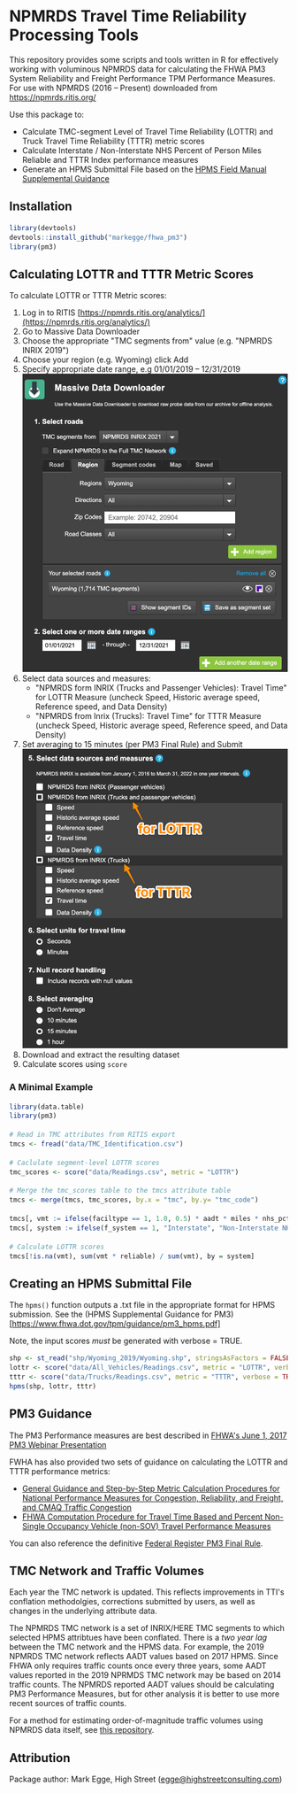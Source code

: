# NPMRDS Travel Time Reliability Processing Tools

This repository provides some scripts and tools written in R for effectively working with voluminous NPMRDS data for calculating the FHWA PM3 System Reliability and Freight Performance TPM Performance Measures. For use with NPMRDS (2016 – Present) downloaded from https://npmrds.ritis.org/

Use this package to: 

* Calculate TMC-segment Level of Travel Time Reliability (LOTTR) and Truck Travel Time Reliability (TTTR) metric scores
* Calculate Interstate / Non-Interstate NHS Percent of Person Miles Reliable and TTTR Index performance measures
* Generate an HPMS Submittal File based on the [HPMS Field Manual Supplemental Guidance](https://www.fhwa.dot.gov/tpm/guidance/pm3_hpms.pdf)


## Installation

```r
library(devtools)
devtools::install_github("markegge/fhwa_pm3")
library(pm3)
```

## Calculating LOTTR and TTTR Metric Scores

To calculate LOTTR or TTTR Metric scores:

1. Log in to RITIS [https://npmrds.ritis.org/analytics/](https://npmrds.ritis.org/analytics/)
2. Go to Massive Data Downloader
3. Choose the appropriate "TMC segments from" value (e.g. "NPMRDS INRIX 2019")
4. Choose your region (e.g. Wyoming) click Add
5. Specify appropriate date range, e.g 01/01/2019 – 12/31/2019
![Massive Data Downloader Region and Dates](man/mdd_1.png)
6. Select data sources and measures: 
    * "NPMRDS form INRIX (Trucks and Passenger Vehicles): Travel Time" for LOTTR Measure (uncheck Speed, Historic average speed, Reference speed, and Data Density)
    * "NPMRDS from Inrix (Trucks): Travel Time" for TTTR Measure (uncheck Speed, Historic average speed, Reference speed, and Data Density)
9. Set averaging to 15 minutes (per PM3 Final Rule) and Submit
![Massive Data Downloader Data Sources and Units](man/mdd_2.png)
10. Download and extract the resulting dataset
11. Calculate scores using `score` 


### A Minimal Example

```R
library(data.table)
library(pm3)

# Read in TMC attributes from RITIS export
tmcs <- fread("data/TMC_Identification.csv")

# Caclulate segment-level LOTTR scores
tmc_scores <- score("data/Readings.csv", metric = "LOTTR")

# Merge the tmc_scores table to the tmcs attribute table
tmcs <- merge(tmcs, tmc_scores, by.x = "tmc", by.y= "tmc_code")

tmcs[, vmt := ifelse(faciltype == 1, 1.0, 0.5) * aadt * miles * nhs_pct * 0.01]
tmcs[, system := ifelse(f_system == 1, "Interstate", "Non-Interstate NHS")]

# Calculate LOTTR scores
tmcs[!is.na(vmt), sum(vmt * reliable) / sum(vmt), by = system]
```

## Creating an HPMS Submittal File

The `hpms()` function outputs a .txt file in the appropriate format for HPMS submission. See the (HPMS Supplemental Guidance for PM3)[https://www.fhwa.dot.gov/tpm/guidance/pm3_hpms.pdf]

Note, the input scores *must* be generated with verbose = TRUE.

```R
shp <- st_read("shp/Wyoming_2019/Wyoming.shp", stringsAsFactors = FALSE)
lottr <- score("data/All_Vehicles/Readings.csv", metric = "LOTTR", verbose = TRUE)
tttr <- score("data/Trucks/Readings.csv", metric = "TTTR", verbose = TRUE)
hpms(shp, lottr, tttr)
```


## PM3 Guidance

The PM3 Performance measures are best described in [FHWA's June 1, 2017 PM3 Webinar Presentation](https://www.fhwa.dot.gov/tpm/rule/170601pm3.pdf)

FWHA has also provided two sets of guidance on calculating the LOTTR and TTTR performance metrics:

* [General Guidance and Step-by-Step Metric Calculation Procedures for National Performance Measures for Congestion, Reliability, and Freight, and CMAQ Traffic Congestion](https://www.fhwa.dot.gov/tpm/guidance/hif18040.pdf) 
* [FHWA Computation Procedure for Travel Time Based and Percent Non-Single Occupancy Vehicle (non-SOV) Travel Performance Measures](https://www.fhwa.dot.gov/tpm/guidance/hif18024.pdf)

You can also reference the definitive [Federal Register PM3 Final Rule](https://www.federalregister.gov/documents/2018/05/31/2018-11652/national-performance-management-measures-assessing-performance-of-the-national-highway-system).

## TMC Network and Traffic Volumes

Each year the TMC network is updated. This reflects improvements in TTI's conflation methodolgies, corrections submitted by users, as well as changes in the underlying attribute data.

The NPMRDS TMC network is a set of INRIX/HERE TMC segments to which selected HPMS attribtues have been conflated. There is a *two year lag* between the TMC network and the HPMS data. For example, the 2019 NPMRDS TMC network reflects AADT values based on 2017 HPMS. Since FHWA only requires traffic counts once every three years, some AADT values reported in the 2019 NPRMDS TMC network may be based on 2014 traffic counts. The NPMRDS reported AADT values should be calculating PM3 Performance Measures, but for other analysis it is better to use more recent sources of traffic counts. 

For a method for estimating order-of-magnitude traffic volumes using NPMRDS data itself, see [this repository](https://bitbucket.org/high-street/npmrds_probe_counts/).

## Attribution

Package author: Mark Egge, High Street (egge@highstreetconsulting.com)
